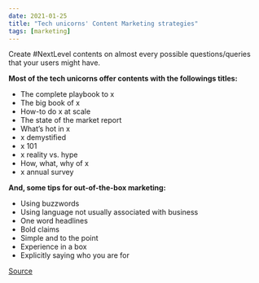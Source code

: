 ```yaml
---
date: 2021-01-25
title: "Tech unicorns' Content Marketing strategies"
tags: [marketing]
---
```


Create #NextLevel contents on almost every possible questions/queries that your users might have.

**Most of the tech unicorns offer contents with the followings titles:**

- The complete playbook to x
- The big book of x
- How-to do x at scale
- The state of the market report
- What’s hot in x
- x demystified
- x 101
- x reality vs. hype
- How, what, why of x
- x annual survey

**And, some tips for out-of-the-box marketing:**

- Using buzzwords
- Using language not usually associated with business
- One word headlines
- Bold claims
- Simple and to the point
- Experience in a box
- Explicitly saying who you are for

[Source](https://entrepreneurshandbook.co/surprising-content-marketing-strategies-from-25-tech-unicorns-d8eb0968775e)